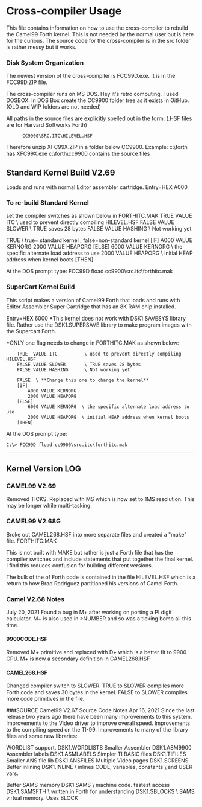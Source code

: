 # Cross-compiler Usage 

This file contains information on how to use the cross-compiler to rebuild
the Camel99 Forth kernel. This is not needed by the normal user but is here
for the curious. The source code for the cross-compiler is in the src
folder is rather messy but it works.

### Disk System Organization
The newest version of the cross-compiler is FCC99D.exe.
It is in the FCC99D.ZIP file.

The cross-compiler runs on MS DOS. Hey it's retro computing. I used DOSBOX.
In DOS Box create the CC9900 folder tree as it exists in GitHub.
(OLD and WIP folders are not needed)

All paths in the source files are explicitly spelled out in the form:
(.HSF files are for Harvard Softworks Forth)

          CC9900\SRC.ITC\HILEVEL.HSF

Therefore unzip XFC99X.ZIP in a folder below CC9900.
Example:
c:\forth             has XFC99X.exe
c:\forth\cc9900      contains the source files

## Standard Kernel Build V2.69
Loads and runs with normal Editor assembler cartridge. Entry=HEX A000

### To re-build Standard Kernel
set the compiler switches as shown below in FORTHITC.MAK
TRUE  VALUE ITC          \ used to prevent directly compiling HILEVEL.HSF
FALSE VALUE SLOWER       \ TRUE saves 28 bytes
FALSE VALUE HASHING      \ Not working yet

TRUE \ true= standard kernel ;  false=non-standard kernel
[IF]
    A000 VALUE KERNORG
    2000 VALUE HEAPORG
[ELSE]
		6000 VALUE KERNORG  \ the specific alternate load address to use
		2000 VALUE HEAPORG  \ initial HEAP address when kernel boots
[THEN]

At the DOS prompt type:   FCC99D  fload cc9900\src.itc\forthitc.mak

### SuperCart Kernel Build
This script makes a version of Camel99 Forth that loads and runs with Editor Assembler Super Cartridge that has an 8K RAM chip installed.

Entry=HEX 6000
*This kernel does not work with DSK1.SAVESYS library file.
 Rather use the DSK1.SUPERSAVE library to make program images with the Supercart Forth. 

*ONLY one flag needs to change in FORTHITC.MAK as shown below:

```
    TRUE  VALUE ITC          \ used to prevent directly compiling HILEVEL.HSF
    FALSE VALUE SLOWER       \ TRUE saves 28 bytes
    FALSE VALUE HASHING      \ Not working yet

    FALSE  \ **Change this one to change the kernel**
    [IF]
        A000 VALUE KERNORG
        2000 VALUE HEAPORG
    [ELSE]
		6000 VALUE KERNORG  \ the specific alternate load address to use
		2000 VALUE HEAPORG  \ initial HEAP address when kernel boots
    [THEN]
```

At the DOS prompt type:    
```
C:\> FCC99D fload cc9900\src.itc\forthitc.mak
```

*****************************************************
## Kernel Version LOG

### CAMEL99 V2.69 
Removed TICKS. Replaced with MS which is now set to 1MS resolution. 
This may be longer while multi-tasking. 

### CAMEL99 V2.68G
Broke out CAMEL268.HSF into more separate files and created a "make" file.
FORTHITC.MAK

This is not built with MAKE but rather is just a Forth file that has the
compiler switches and include statements that put together the final kernel.
I find this reduces confusion for building different versions.

The bulk of the of Forth code is contained in the file HILEVEL.HSF which is a
return to how Brad Rodriguez partitioned his versions of Camel Forth.

### Camel V2.68 Notes
July 20, 2021
Found a bug in M+ after working on porting a PI digit calculator.
M+ is also used in >NUMBER and so was a ticking bomb all this time.

#### 9900CODE.HSF  
Removed M+ primitive and replaced with D+ which is a better fit to 9900 CPU.
M+ is now a secondary definition in CAMEL268.HSF

#### CAMEL268.HSF
Changed compiler switch to SLOWER. TRUE to SLOWER compiles more Forth code and
saves 30 bytes in the kernel. FALSE to SLOWER compiles more code primitives in
the file.

###SOURCE Camel99 V2.67 Source Code Notes
Apr 16, 2021
Since the last release two years ago there have been many improvements to this system.
Improvements to the Video driver to improve overall speed.
Improvements to the compiling speed on the TI-99.
Improvements to many of the library files and some new libraries:

WORDLIST support.      DSK1.WORDLISTS
Smaller Assembler      DSK1.ASM9900
Assembler labels       DSK1.ASMLABELS
Simpler TI BASIC files DSK1.TIFILES  
Smaller ANS file lib   DSK1.ANSFILES
Multiple Video pages   DSK1.SCREENS
Better inlining        DSK1.INLINE   \ inlines CODE, variables, constants
                                     \ and USER vars.

Better SAMS memory    DSK1.SAMS      \ machine code. fastest access
                      DSK1.SAMSFTH   \ written in Forth for understanding
                      DSK1.SBLOCKS   \ SAMS virtual memory. Uses BLOCK
